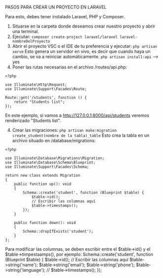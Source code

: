 PASOS PARA CREAR UN PROYECTO EN LARAVEL

Para esto, debes tener instalado Laravel, PHP y Composer.

1. Situarse en la carpeta donde deseamos crear nuestro proyecto y abrir una terminal.
2. Ejecutar:
```composer create-project laravel/laravel laravel-nombreDelProyecto```
3. Abrir el proyecto VSC o el IDE de tu preferencia y ejecutar:
```php artisan serve```
Esto genera un servidor en vivo, es decir que cuando haya un cambio, se va a reiniciar automáticamente.
```php artisan install:api``` --> yes
3. Poner las rutas necesarias en el archivo /routes/api.php:
```
<?php

use Illuminate\Http\Request;
use Illuminate\Support\Facades\Route;

Route::get('/students', function () {
    return "Students list";
});
```
En este ejemplo, si vamos a http://127.0.0.1:8000/api/students veremos renderizado "Students list".

4. Crear las migraciones:
```php artisan make:migration create_student(nombre de la tabla)_table```
Esto crea la tabla en un archivo situado en /database/migrations:
```
<?php

use Illuminate\Database\Migrations\Migration;
use Illuminate\Database\Schema\Blueprint;
use Illuminate\Support\Facades\Schema;

return new class extends Migration
{
    public function up(): void
    {
        Schema::create('student', function (Blueprint $table) {
            $table->id();
            // Escribir las columnas aquí
            $table->timestamps();
        });
    }

    public function down(): void
    {
        Schema::dropIfExists('student');
    }
};
```
Para modificar las columnas, se deben escribir entre el $table->id() y el $table->timpestaamps(), por ejemplo:
        Schema::create('student', function (Blueprint $table) {
            $table->id();
            // Escribir las columnas aquí
            $table->string('name');
            $table->string('email');
            $table->string('phone');
            $table->string('language');
            //
            $table->timestamps();
        });








